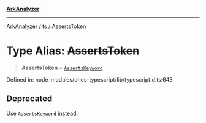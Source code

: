 [**ArkAnalyzer**](../../../../README.md)

***

[ArkAnalyzer](../../../../globals.md) / [ts](../README.md) / AssertsToken

# Type Alias: ~~AssertsToken~~

> **AssertsToken** = [`AssertsKeyword`](AssertsKeyword.md)

Defined in: node\_modules/ohos-typescript/lib/typescript.d.ts:643

## Deprecated

Use `AssertsKeyword` instead.

